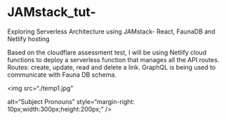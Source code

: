 # JAMstack_tut-
Exploring Serverless Architecture using JAMstack- React, FaunaDB and Netlify hosting

Based on the cloudflare assessment test, I will be using Netlify cloud functions to deploy a serverless function that manages all the API routes.
Routes: create, update, read and delete a link. 
GraphQL is being used to communicate with Fauna DB schema. 

<img
src=“./temp1.jpg”

alt=“Subject Pronouns”
style=“margin-right: 10px;width:300px;height:200px;”
/>

